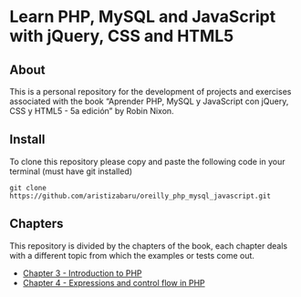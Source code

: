 # Learn PHP, MySQL and JavaScript with jQuery, CSS and HTML5

## About

This is a personal repository for the development of projects and exercises associated with the book “Aprender PHP, MySQL y JavaScript con jQuery, CSS y HTML5 - 5a edición” by Robin Nixon.

## Install

To clone this repository please copy and paste the following code in your terminal (must have git installed)

```
git clone https://github.com/aristizabaru/oreilly_php_mysql_javascript.git
```

## Chapters

This repository is divided by the chapters of the book, each chapter deals with a different topic from which the examples or tests come out.

- [Chapter 3 - Introduction to PHP](chapter_3)
- [Chapter 4 - Expressions and control flow in PHP](chapter_4)
